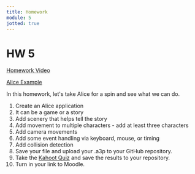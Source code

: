 ```yaml
---
title: Homework
module: 5
jotted: true
---
```


# HW 5 

<p><a href="//www.youtube.com/embed/cp89Wfnwdpc" data-lity>Homework Video</a></p>

<p>
<a href="https://github.com/Montana-Media-Arts/120_CreativeCoding1-Fall2021-Samples/tree/main/Homework%205" target="_new">Alice Example</a>
</p>

In this homework, let's take Alice for a spin and see what we can do.

1. Create an Alice application
2. It can be a game or a story
3. Add scenery that helps tell the story
4. Add movement to multiple characters - add at least three characters
5. Add camera movements
6. Add some event handling via keyboard, mouse, or timing
7. Add collision detection
8. Save your file and upload your .a3p to your GitHub repository.
9. Take the <a href="https://kahoot.it/challenge/039589?challenge-id=84387498-97d5-4d82-ae4e-eabb1c94cf58_1631804069236" target="_new">Kahoot Quiz</a> and save the results to your repository.
9. Turn in your link to Moodle.
